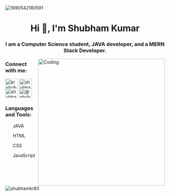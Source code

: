 
![1690542180591](https://github.com/shubhamkr83/shubhamkr83/assets/72254047/ce2019fb-036b-4d0f-8eb6-b2049ba547de)


<h1 align="center">Hi 👋, I'm Shubham Kumar</h1>
<h3 align="center">I am a Computer Science student, JAVA developer, and a MERN Stack Developer.</h3>
<img align="right" alt="Coding" width="400" src="https://cdn.dribbble.com/users/1162077/screenshots/3848914/programmer.gif">

<h3 align="left">Connect with me:</h3>
<p align="left">
<a href="https://twitter.com/krshubhamdev" target="blank"><img align="center" src="https://raw.githubusercontent.com/rahuldkjain/github-profile-readme-generator/master/src/images/icons/Social/twitter.svg" alt="krshubhamdev" height="30" width="40" /></a>
<a href="https://linkedin.com/in/shubham-kumar836" target="blank"><img align="center" src="https://raw.githubusercontent.com/rahuldkjain/github-profile-readme-generator/master/src/images/icons/Social/linked-in-alt.svg" alt="shubham-kumar836" height="30" width="40" /></a>
<a href="https://instagram.com/shubhamkrdev" target="blank"><img align="center" src="https://raw.githubusercontent.com/rahuldkjain/github-profile-readme-generator/master/src/images/icons/Social/instagram.svg" alt="shubhamkrdev" height="30" width="40" /></a>
<a href="https://www.hackerrank.com/@shubham_krsaw836" target="blank"><img align="center" src="https://raw.githubusercontent.com/rahuldkjain/github-profile-readme-generator/master/src/images/icons/Social/hackerrank.svg" alt="@shubham_krsaw836" height="30" width="40" /></a>
</p>

<h3 align="left">Languages and Tools:</h3>
<ul>
  <p>JAVA</p> <p>HTML</p> <p>CSS</p> <p>JavaScript</p>
</ul>
<p><img align="left" src="https://github-readme-stats.vercel.app/api/top-langs?username=shubhamkr83&show_icons=true&locale=en&layout=compact" alt="shubhamkr83" /></p>



